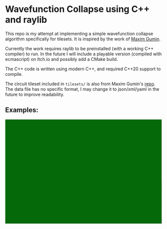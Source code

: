# Wavefunction Collapse using C++ and raylib

This repo is my attempt at implementing a simple wavefunction collapse algorithm specifically for tilesets. It is inspired by the work of [Maxim Gumin](https://github.com/mxgmn/WaveFunctionCollapse).

Currently the work requires raylib to be preinstalled (with a working C++ compiler) to run. In the future I will include a playable version (compiled with ecmascript) on Itch.io and possibly add a CMake build.

The C++ code is written using modern C++, and required C++20 support to compile. 

The circuit tileset included in `tilesets/` is also from Maxim Gumin's [repo](https://github.com/mxgmn/WaveFunctionCollapse/tree/master/tilesets/Circuit). The data file has no specific format, I may change it to json/xml/yaml in the future to improve readability.

## Examples:

<p align="center"><img alt="Circuit building animation" src="images/Animation.gif"></p>